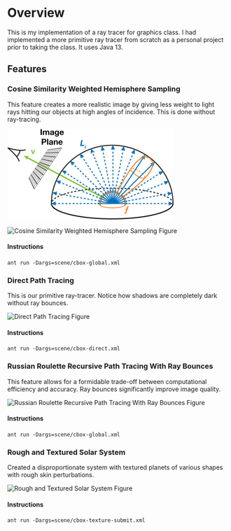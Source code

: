 # Overview
This is my implementation of a ray tracer for graphics class. I had implemented a more primitive ray tracer from scratch as a personal project prior to taking the class. It uses Java 13.

## Features
### Cosine Similarity Weighted Hemisphere Sampling
This feature creates a more realistic image by giving less weight to light rays hitting our objects at high angles of incidence. This is done without ray-tracing.

![Cosine Similarity Weighted Hemisphere Sampling Technical Figure](/cwhs.jpg)

![Cosine Similarity Weighted Hemisphere Sampling Figure](/hemi-sampling.jpg)

#### Instructions
```ant run -Dargs=scene/cbox-global.xml```

### Direct Path Tracing
This is our primitive ray-tracer. Notice how shadows are completely dark without ray bounces.

![Direct Path Tracing Figure](/direct-tracer.png) 
#### Instructions
```ant run -Dargs=scene/cbox-direct.xml```

### Russian Roulette Recursive Path Tracing With Ray Bounces
This feature allows for a formidable trade-off between computational efficiency and accuracy. Ray bounces significantly improve image quality.

![Russian Roulette Recursive Path Tracing With Ray Bounces Figure](/rr-tracer.png) 
#### Instructions
```ant run -Dargs=scene/cbox-global.xml```

### Rough and Textured Solar System
Created a disproportionate system with textured planets of various shapes with rough skin perturbations.

![Rough and Textured Solar System Figure](/rr-tracer.png)
#### Instructions
```ant run -Dargs=scene/cbox-texture-submit.xml```
